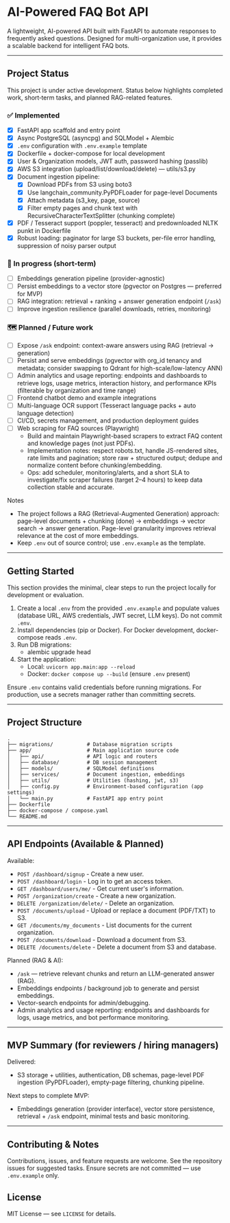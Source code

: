 # AI-Powered FAQ Bot API

A lightweight, AI-powered API built with FastAPI to automate responses to frequently asked questions. Designed for multi-organization use, it provides a scalable backend for intelligent FAQ bots.

---

## Project Status

This project is under active development. Status below highlights completed work, short‑term tasks, and planned RAG-related features.

### ✅ Implemented
- [x] FastAPI app scaffold and entry point
- [x] Async PostgreSQL (asyncpg) and SQLModel + Alembic
- [x] `.env` configuration with `.env.example` template
- [x] Dockerfile + docker-compose for local development
- [x] User & Organization models, JWT auth, password hashing (passlib)
- [x] AWS S3 integration (upload/list/download/delete) — utils/s3.py
- [x] Document ingestion pipeline:
  - [x] Download PDFs from S3 using boto3
  - [x] Use langchain_community.PyPDFLoader for page-level Documents
  - [x] Attach metadata (s3_key, page, source)
  - [x] Filter empty pages and chunk text with RecursiveCharacterTextSplitter (chunking complete)
- [x] PDF / Tesseract support (poppler, tesseract) and predownloaded NLTK punkt in Dockerfile
- [x] Robust loading: paginator for large S3 buckets, per-file error handling, suppression of noisy parser output

### 🚧 In progress (short-term)
- [ ] Embeddings generation pipeline (provider-agnostic)
- [ ] Persist embeddings to a vector store (pgvector on Postgres — preferred for MVP)
- [ ] RAG integration: retrieval + ranking + answer generation endpoint (`/ask`)
- [ ] Improve ingestion resilience (parallel downloads, retries, monitoring)

### 🗺️ Planned / Future work
- [ ] Expose `/ask` endpoint: context-aware answers using RAG (retrieval → generation)
- [ ] Persist and serve embeddings (pgvector with org_id tenancy and metadata; consider swapping to Qdrant for high-scale/low-latency ANN)
- [ ] Admin analytics and usage reporting: endpoints and dashboards to retrieve logs, usage metrics, interaction history, and performance KPIs (filterable by organization and time range)
- [ ] Frontend chatbot demo and example integrations
- [ ] Multi-language OCR support (Tesseract language packs + auto language detection)
- [ ] CI/CD, secrets management, and production deployment guides
- [ ] Web scraping for FAQ sources (Playwright)
  - Build and maintain Playwright-based scrapers to extract FAQ content and knowledge pages (not just PDFs).
  - Implementation notes: respect robots.txt, handle JS-rendered sites, rate limits and pagination; store raw + structured output; dedupe and normalize content before chunking/embedding.
  - Ops: add scheduler, monitoring/alerts, and a short SLA to investigate/fix scraper failures (target 2–4 hours) to keep data collection stable and accurate.


Notes
- The project follows a RAG (Retrieval-Augmented Generation) approach: page-level documents + chunking (done) → embeddings → vector search → answer generation. Page-level granularity improves retrieval relevance at the cost of more embeddings.
- Keep `.env` out of source control; use `.env.example` as the template.
---

## Getting Started

This section provides the minimal, clear steps to run the project locally for development or evaluation.

1. Create a local `.env` from the provided `.env.example` and populate values (database URL, AWS credentials, JWT secret, LLM keys). Do not commit `.env`.
2. Install dependencies (pip or Docker). For Docker development, docker-compose reads `.env`.
3. Run DB migrations:
   - alembic upgrade head
4. Start the application:
   - Local: `uvicorn app.main:app --reload`
   - Docker: `docker compose up --build` (ensure `.env` present)

Ensure `.env` contains valid credentials before running migrations. For production, use a secrets manager rather than committing secrets.

---

## Project Structure

```
.
├── migrations/           # Database migration scripts
├── app/                  # Main application source code
│   ├── api/              # API logic and routers
│   ├── database/         # DB session management
│   ├── models/           # SQLModel definitions
│   ├── services/         # Document ingestion, embeddings
│   ├── utils/            # Utilities (hashing, jwt, s3)
│   ├── config.py         # Environment-based configuration (app settings)
│   └── main.py           # FastAPI app entry point
├── Dockerfile
├── docker-compose / compose.yaml
└── README.md
```

---

## API Endpoints (Available & Planned)

Available:
- `POST /dashboard/signup` - Create a new user.
- `POST /dashboard/login` - Log in to get an access token.
- `GET /dashboard/users/me/` - Get current user's information.
- `POST /organization/create` - Create a new organization.
- `DELETE /organization/delete/` - Delete an organization.
- `POST /documents/upload` - Upload or replace a document (PDF/TXT) to S3.
- `GET /documents/my_documents` - List documents for the current organization.
- `POST /documents/download` - Download a document from S3.
- `DELETE /documents/delete` - Delete a document from S3 and database.

Planned (RAG & AI):
- `/ask` — retrieve relevant chunks and return an LLM-generated answer (RAG).
- Embeddings endpoints / background job to generate and persist embeddings.
- Vector-search endpoints for admin/debugging.
- Admin analytics and usage reporting: endpoints and dashboards for logs, usage metrics, and bot performance monitoring.

---

## MVP Summary (for reviewers / hiring managers)

Delivered:
- S3 storage + utilities, authentication, DB schemas, page-level PDF ingestion (PyPDFLoader), empty-page filtering, chunking pipeline.

Next steps to complete MVP:
- Embeddings generation (provider interface), vector store persistence, retrieval + `/ask` endpoint, minimal tests and basic monitoring.

---

## Contributing & Notes

Contributions, issues, and feature requests are welcome. See the repository issues for suggested tasks. Ensure secrets are not committed — use `.env.example` only.

## License

MIT License — see `LICENSE` for details.